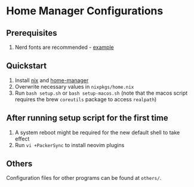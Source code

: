 # Home Manager Configurations

## Prerequisites

1. Nerd fonts are recommended - [example](https://github.com/romkatv/powerlevel10k#Fonts)

## Quickstart

1. Install [nix](https://github.com/NixOS/nix#installation) and [home-manager](https://nix-community.github.io/home-manager/index.html#sec-install-standalone)
2. Overwrite necessary values in `nixpkgs/home.nix`
3. Run `bash setup.sh` or `bash setup-macos.sh` (note that the macos script requires the brew `coreutils` package to access `realpath`)

## After running setup script for the first time

1. A system reboot might be required for the new default shell to take effect
2. Run `vi +PackerSync` to install neovim plugins

## Others

Configuration files for other programs can be found at `others/`.
